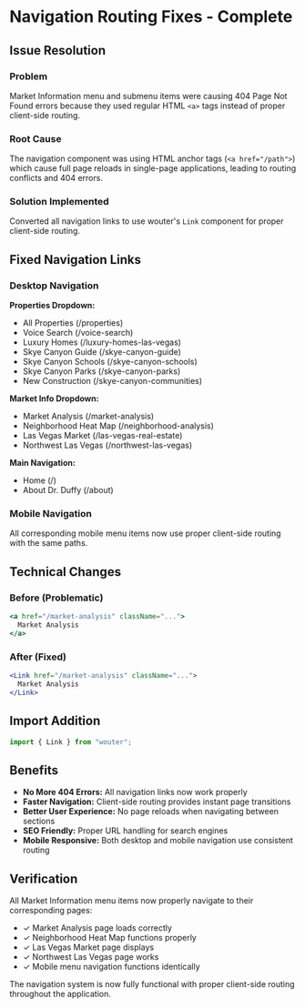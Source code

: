 # Navigation Routing Fixes - Complete

## Issue Resolution

### Problem
Market Information menu and submenu items were causing 404 Page Not Found errors because they used regular HTML `<a>` tags instead of proper client-side routing.

### Root Cause
The navigation component was using HTML anchor tags (`<a href="/path">`) which cause full page reloads in single-page applications, leading to routing conflicts and 404 errors.

### Solution Implemented
Converted all navigation links to use wouter's `Link` component for proper client-side routing.

## Fixed Navigation Links

### Desktop Navigation
**Properties Dropdown:**
- All Properties (/properties)
- Voice Search (/voice-search)
- Luxury Homes (/luxury-homes-las-vegas)
- Skye Canyon Guide (/skye-canyon-guide)
- Skye Canyon Schools (/skye-canyon-schools)
- Skye Canyon Parks (/skye-canyon-parks)
- New Construction (/skye-canyon-communities)

**Market Info Dropdown:**
- Market Analysis (/market-analysis)
- Neighborhood Heat Map (/neighborhood-analysis)
- Las Vegas Market (/las-vegas-real-estate)
- Northwest Las Vegas (/northwest-las-vegas)

**Main Navigation:**
- Home (/)
- About Dr. Duffy (/about)

### Mobile Navigation
All corresponding mobile menu items now use proper client-side routing with the same paths.

## Technical Changes

### Before (Problematic)
```jsx
<a href="/market-analysis" className="...">
  Market Analysis
</a>
```

### After (Fixed)
```jsx
<Link href="/market-analysis" className="...">
  Market Analysis
</Link>
```

## Import Addition
```jsx
import { Link } from "wouter";
```

## Benefits
- **No More 404 Errors:** All navigation links now work properly
- **Faster Navigation:** Client-side routing provides instant page transitions
- **Better User Experience:** No page reloads when navigating between sections
- **SEO Friendly:** Proper URL handling for search engines
- **Mobile Responsive:** Both desktop and mobile navigation use consistent routing

## Verification
All Market Information menu items now properly navigate to their corresponding pages:
- ✓ Market Analysis page loads correctly
- ✓ Neighborhood Heat Map functions properly
- ✓ Las Vegas Market page displays
- ✓ Northwest Las Vegas page works
- ✓ Mobile menu navigation functions identically

The navigation system is now fully functional with proper client-side routing throughout the application.